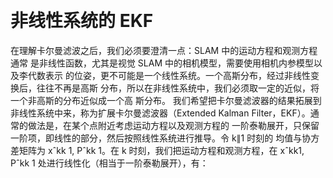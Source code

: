 &emsp;
# 非线性系统的 EKF

在理解卡尔曼滤波之后，我们必须要澄清一点：SLAM 中的运动方程和观测方程通常
是非线性函数，尤其是视觉 SLAM 中的相机模型，需要使用相机内参模型以及李代数表示
的位姿，更不可能是一个线性系统。一个高斯分布，经过非线性变换后，往往不再是高斯
分布，所以在非线性系统中，我们必须取一定的近似，将一个非高斯的分布近似成一个高
斯分布。
我们希望把卡尔曼滤波器的结果拓展到非线性系统中来，称为扩展卡尔曼滤波器（Extended Kalman Filter，EKF）。通常的做法是，在某个点附近考虑运动方程以及观测方程的
一阶泰勒展开，只保留一阶项，即线性的部分，然后按照线性系统进行推导。令 k∥1 时刻的
均值与协方差矩阵为 xˆkk 1, Pˆkk 1。在 k 时刻，我们把运动方程和观测方程，在 xˆkk1, Pˆkk 1
处进行线性化（相当于一阶泰勒展开），有：


